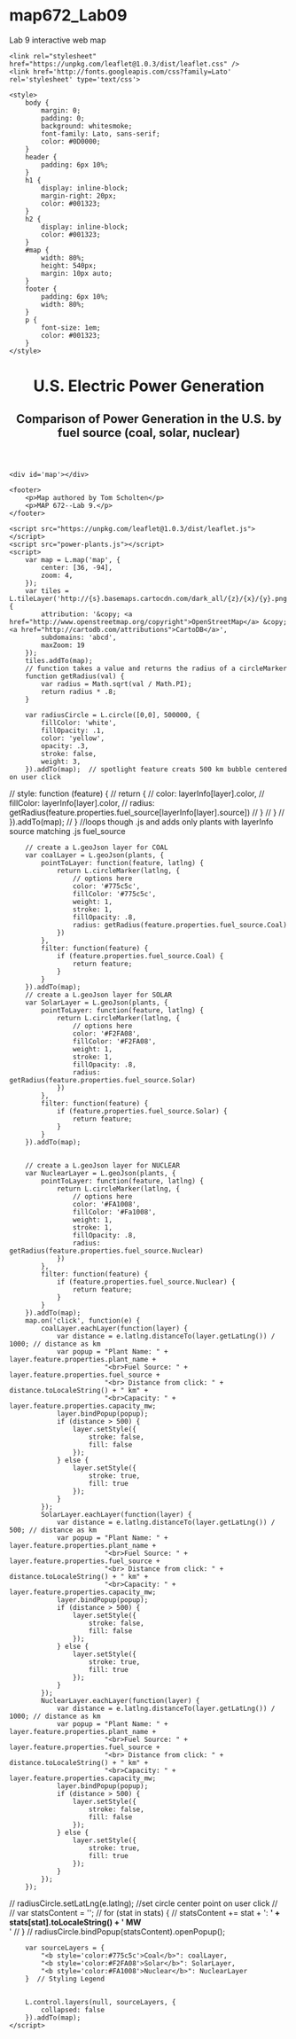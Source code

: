 # map672_Lab09
Lab 9 interactive web map

<html>

<head>
    <meta charset=utf-8 />
    <title>Lab 09 Template</title>
    <meta name='viewport' content='initial-scale=1,maximum-scale=1,user-scalable=no' />

    <link rel="stylesheet" href="https://unpkg.com/leaflet@1.0.3/dist/leaflet.css" />
    <link href='http://fonts.googleapis.com/css?family=Lato' rel='stylesheet' type='text/css'>

    <style>
        body {
            margin: 0;
            padding: 0;
            background: whitesmoke;
            font-family: Lato, sans-serif;
            color: #0D0000;
        }
        header {
            padding: 6px 10%;
        }
        h1 {
            display: inline-block;
            margin-right: 20px;
            color: #001323;
        }
        h2 {
            display: inline-block;
            color: #001323;
        }
        #map {
            width: 80%;
            height: 540px;
            margin: 10px auto;
        }
        footer {
            padding: 6px 10%;
            width: 80%;
        }
        p {
            font-size: 1em;
            color: #001323;
        }
    </style>
</head>

<body>
    <header>
        <h1>U.S. Electric Power Generation</h1>
        <h2>Comparison of Power Generation in the U.S. by fuel source (coal, solar, nuclear)</h2>
    </header>

    <div id='map'></div>

    <footer>
        <p>Map authored by Tom Scholten</p>
        <p>MAP 672--Lab 9.</p>
    </footer>

    <script src="https://unpkg.com/leaflet@1.0.3/dist/leaflet.js"></script>
    <script src="power-plants.js"></script>
    <script>
        var map = L.map('map', {
            center: [36, -94],
            zoom: 4,
        });
        var tiles = L.tileLayer('http://{s}.basemaps.cartocdn.com/dark_all/{z}/{x}/{y}.png', {
            attribution: '&copy; <a href="http://www.openstreetmap.org/copyright">OpenStreetMap</a> &copy; <a href="http://cartodb.com/attributions">CartoDB</a>',
            subdomains: 'abcd',
            maxZoom: 19
        });
        tiles.addTo(map);
        // function takes a value and returns the radius of a circleMarker
        function getRadius(val) {
            var radius = Math.sqrt(val / Math.PI);
            return radius * .8;
        }
        
        var radiusCircle = L.circle([0,0], 500000, {
            fillColor: 'white',
            fillOpacity: .1,
            color: 'yellow',
            opacity: .3,
            stroke: false,
            weight: 3,
        }).addTo(map);  // spotlight feature creats 500 km bubble centered on user click
        
//        style: function (feature) {
//                    return {
//                        color: layerInfo[layer].color,
//                        fillColor: layerInfo[layer].color,
//                        radius: getRadius(feature.properties.fuel_source[layerInfo[layer].source])
//                    }
//                }
//            }).addTo(map);
//        } //loops though .js and adds only plants with layerInfo source matching .js fuel_source
       
        
        
        // create a L.geoJson layer for COAL
        var coalLayer = L.geoJson(plants, {
            pointToLayer: function(feature, latlng) {
                return L.circleMarker(latlng, {
                    // options here
                    color: '#775c5c',
                    fillColor: '#775c5c',
                    weight: 1,
                    stroke: 1,
                    fillOpacity: .8,
                    radius: getRadius(feature.properties.fuel_source.Coal)
                })
            },
            filter: function(feature) {
                if (feature.properties.fuel_source.Coal) {
                    return feature;
                }
            }
        }).addTo(map);
        // create a L.geoJson layer for SOLAR
        var SolarLayer = L.geoJson(plants, {
            pointToLayer: function(feature, latlng) {
                return L.circleMarker(latlng, {
                    // options here
                    color: '#F2FA08',
                    fillColor: '#F2FA08',
                    weight: 1,
                    stroke: 1,
                    fillOpacity: .8,
                    radius: getRadius(feature.properties.fuel_source.Solar)
                })
            },
            filter: function(feature) {
                if (feature.properties.fuel_source.Solar) {
                    return feature;
                }
            }
        }).addTo(map);
    
        
        // create a L.geoJson layer for NUCLEAR
        var NuclearLayer = L.geoJson(plants, {
            pointToLayer: function(feature, latlng) {
                return L.circleMarker(latlng, {
                    // options here
                    color: '#FA1008',
                    fillColor: '#Fa1008',
                    weight: 1,
                    stroke: 1,
                    fillOpacity: .8,
                    radius: getRadius(feature.properties.fuel_source.Nuclear)
                })
            },
            filter: function(feature) {
                if (feature.properties.fuel_source.Nuclear) {
                    return feature;
                }
            }
        }).addTo(map);
        map.on('click', function(e) {
            coalLayer.eachLayer(function(layer) {
                var distance = e.latlng.distanceTo(layer.getLatLng()) / 1000; // distance as km
                var popup = "Plant Name: " + layer.feature.properties.plant_name +
                            "<br>Fuel Source: " + layer.feature.properties.fuel_source +
                            "<br> Distance from click: " + distance.toLocaleString() + " km" +
                            "<br>Capacity: " + layer.feature.properties.capacity_mw;
                layer.bindPopup(popup);
                if (distance > 500) {
                    layer.setStyle({
                        stroke: false,
                        fill: false
                    });
                } else {
                    layer.setStyle({
                        stroke: true,
                        fill: true
                    });
                }
            });
            SolarLayer.eachLayer(function(layer) {
                var distance = e.latlng.distanceTo(layer.getLatLng()) / 500; // distance as km
                var popup = "Plant Name: " + layer.feature.properties.plant_name +
                            "<br>Fuel Source: " + layer.feature.properties.fuel_source +
                            "<br> Distance from click: " + distance.toLocaleString() + " km" +
                            "<br>Capacity: " + layer.feature.properties.capacity_mw;
                layer.bindPopup(popup);
                if (distance > 500) {
                    layer.setStyle({
                        stroke: false,
                        fill: false
                    });
                } else {
                    layer.setStyle({
                        stroke: true,
                        fill: true
                    });
                }
            });
            NuclearLayer.eachLayer(function(layer) {
                var distance = e.latlng.distanceTo(layer.getLatLng()) / 1000; // distance as km
                var popup = "Plant Name: " + layer.feature.properties.plant_name +
                            "<br>Fuel Source: " + layer.feature.properties.fuel_source +
                            "<br> Distance from click: " + distance.toLocaleString() + " km" +
                            "<br>Capacity: " + layer.feature.properties.capacity_mw;
                layer.bindPopup(popup);
                if (distance > 500) {
                    layer.setStyle({
                        stroke: false,
                        fill: false
                    });
                } else {
                    layer.setStyle({
                        stroke: true,
                        fill: true
                    });
                }
            });
        });
        
        
        
//        radiusCircle.setLatLng(e.latlng); //set circle center point on user click
//        
//        var statsContent = '';
//        for (stat in stats) {
//            statsContent += stat + ': <b>' + stats[stat].toLocaleString() + ' MW</b><br>'
//        }
//        radiusCircle.bindPopup(statsContent).openPopup();
        
        var sourceLayers = {
            "<b style='color:#775c5c'>Coal</b>": coalLayer,
            "<b style='color:#F2FA08'>Solar</b>": SolarLayer,
            "<b style='color:#FA1008'>Nuclear</b>": NuclearLayer
        }  // Styling Legend
        
        
        L.control.layers(null, sourceLayers, {
            collapsed: false
        }).addTo(map);
    </script>


</body>

</html>
